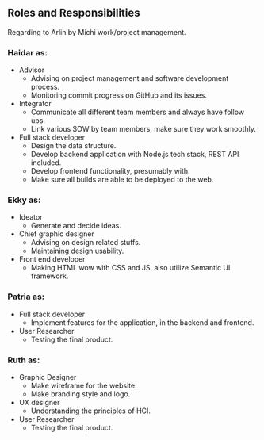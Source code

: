## Roles and Responsibilities

Regarding to Arlin by Michi work/project management.

### Haidar as:

+ Advisor
  + Advising on project management and software development process.
  + Monitoring commit progress on GitHub and its issues.
+ Integrator
  + Communicate all different team members and always have follow ups.
  + Link various SOW by team members, make sure they work smoothly.
+ Full stack developer
  + Design the data structure.
  + Develop backend application with Node.js tech stack, REST API included.
  + Develop frontend functionality, presumably with.
  + Make sure all builds are able to be deployed to the web.

### Ekky as:

+ Ideator
  + Generate and decide ideas.
+ Chief graphic designer
  + Advising on design related stuffs.
  + Maintaining design usability.
+ Front end developer
  + Making HTML wow with CSS and JS, also utilize Semantic UI framework.

### Patria as:

+ Full stack developer
  + Implement features for the application, in the backend and frontend.
+ User Researcher
  + Testing the final product.

### Ruth as:

+ Graphic Designer
  + Make wireframe for the website.
  + Make branding style and logo.
+ UX designer
  + Understanding the principles of HCI.
+ User Researcher
  + Testing the final product.
